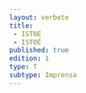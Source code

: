 ```yaml
---
layout: verbete
title:
 - ISTOE
 - ISTOÉ
published: true
edition: 1  
type: T
subtype: Imprensa
---
```


